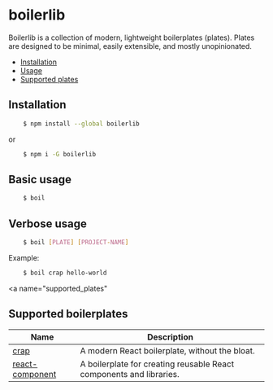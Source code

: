 # boilerlib

Boilerlib is a collection of modern, lightweight boilerplates (plates). Plates are designed to be minimal, easily extensible, and mostly unopinionated.

- [Installation](#installation)
- [Usage](#usage)
- [Supported plates](#supported_plates)

<a name="installation"></a>
## Installation

```bash
    $ npm install --global boilerlib
```
or
```bash
    $ npm i -G boilerlib
```


<a name="usage"></a>
## Basic usage
```bash
    $ boil
```
## Verbose usage
```bash
    $ boil [PLATE] [PROJECT-NAME]
```
Example: 
```bash
    $ boil crap hello-world
```

<a name="supported_plates"</a>
## Supported boilerplates


| Name  | Description  |
|---|---|
| [crap](https://github.com/JakeAdler/crap)  |  A modern React boilerplate, without the bloat.  |
|  [react-component](https://github.com/JakeAdler/react-component) |  A boilerplate for creating reusable React components and libraries. |
